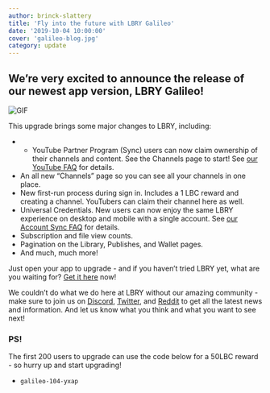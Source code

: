 ```yaml
---
author: brinck-slattery
title: 'Fly into the future with LBRY Galileo'
date: '2019-10-04 10:00:00'
cover: 'galileo-blog.jpg'
category: update
---
```


## We’re very excited to announce the release of our newest app version, LBRY Galileo!

![GIF](https://spee.ch/@lbry:3f/galileo-gif.gif)

This upgrade brings some major changes to LBRY, including:
* - YouTube Partner Program (Sync) users can now claim ownership of their channels and content. See the Channels page to start! See [our YouTube FAQ](https://lbry.com/faq/youtube) for details.
* An all new “Channels” page so you can see all your channels in one place.
* New first-run process during sign in. Includes a 1 LBC reward and creating a channel. YouTubers can claim their channel here as well.
* Universal Credentials. New users can now enjoy the same LBRY experience on desktop and mobile with a single account. See [our Account Sync FAQ](https://lbry.com/faq/account-sync) for details. 
* Subscription and file view counts.
* Pagination on the Library, Publishes, and Wallet pages.
* And much, much more!

Just open your app to upgrade - and if you haven’t tried LBRY yet, what are you waiting for? [Get it here](https://lbry.com/get) now!

We couldn’t do what we do here at LBRY without our amazing community - make sure to join us on [Discord](https://chat.lbry.com), [Twitter](https://twitter.com/lbryio), and [Reddit](https://www.reddit.com/r/lbry/) to get all the latest news and information. And let us know what you think and what you want to see next!

### PS!
The first 200 users to upgrade can use the code below for a 50LBC reward - so hurry up and start upgrading!
* `galileo-104-yxap`
